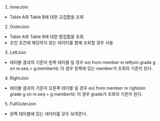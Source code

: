 1. InnerJoin
- Table A와 Table B에 대한 교집합을 조회

2. OuterJoin
- Table A와 Table B에 대한 합집합을 조회
- 조인 조건에 해당하지 않는 데이터를 함께 조회할 경우 사용

3. LeftJoin
  - 테이블 결과의 기준이 왼쪽 테이블 일 경우 
  ex) from member m leftjoin grade g on m.seq = g.memberId;
  이 경우 왼쪽에 있는 member가 조회의 기준이 된다. 
4. RightJoin
  - 테이블 결과의 기준이 오른쪽 테이블 일 경우 
ex) from member m rightjoin grade g on m.seq = g.memberId;
이 경우 grade가 조회의 기준이 된다. 
5. FullOuterJoin
  - 양쪽 테이블에 있는 데이터를 모두 보여준다.